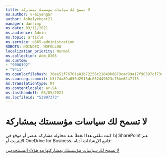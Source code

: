 ```yaml
---
title: لا تسمح لك سياسات مؤسستك بمشاركة
ms.author: v-aiyengar
author: AshaIyengar21
manager: dansimp
ms.date: 03/11/2021
ms.audience: Admin
ms.topic: article
ms.service: o365-administration
ROBOTS: NOINDEX, NOFOLLOW
localization_priority: Normal
ms.collection: Adm_O365
ms.custom:
- "9000192"
- "9411"
ms.openlocfilehash: 30ee51f76701a81b72256c21049b6879cad99a17f98397cf73c8ce85d910867f
ms.sourcegitcommit: b5f7da89a650d2915dc652449623c78be6247175
ms.translationtype: MT
ms.contentlocale: ar-SA
ms.lasthandoff: 08/05/2021
ms.locfileid: "53997373"
---
```

# <a name="your-organizations-policies-do-not-allow-you-to-share"></a>لا تسمح لك سياسات مؤسستك بمشاركة

إذا كنت تتلقى هذا الخطأ عند محاولة مشاركة عنصر أو موقع في SharePoint عبر الإنترنت أو OneDrive for Business، فاتبع الإرشادات أدناه:
 
[لا تسمح لك سياسات مؤسستك بمشاركتها مع هؤلاء المستخدمين](https://docs.microsoft.com/sharepoint/troubleshoot/sharing-and-permissions/organization-policies-do-not-allow-you-to-share-with-users-error)
